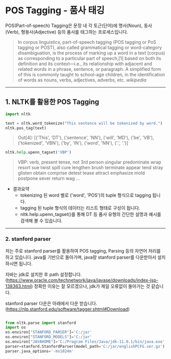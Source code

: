 # POS Tagging - 품사 태깅

POS(Part-of-speech) Tagging은 문장 내 각 토근(단어)에 명사(Noun), 동사(Verb), 형용사(Adjective) 등의 품사를 태그하는 프로세스입니다. <br>
 
> In corpus linguistics, part-of-speech tagging (POS tagging or PoS tagging or POST), also called grammatical tagging or word-category disambiguation, is the process of marking up a word in a text (corpus) as corresponding to a particular part of speech,[1] based on both its definition and its context—i.e., its relationship with adjacent and related words in a phrase, sentence, or paragraph. A simplified form of this is commonly taught to school-age children, in the identification of words as nouns, verbs, adjectives, adverbs, etc. *wikipedia*


---

## 1. NLTK를 활용한 POS Tagging
```python
import nltk

text = nltk.word_tokenize("This sentence will be tokenized by word.")
nltk.pos_tag(text)
```
> Out[4]: 
[('This', 'DT'),
 ('sentence', 'NN'),
 ('will', 'MD'),
 ('be', 'VB'),
 ('tokenized', 'VBN'),
 ('by', 'IN'),
 ('word', 'NN'),
 ('.', '.')]

 ```python
nltk.help.upenn_tagset('VBP')
```

 > VBP: verb, present tense, not 3rd person singular
    predominate wrap resort sue twist spill cure lengthen brush terminate
    appear tend stray glisten obtain comprise detest tease attract
    emphasize mold postpone sever return wag ...

- 결과요약
  - tokenizing 된 word 별로 ('word', 'POS')의 tuple 형식으로 tagging 됩니다.<br>
  - tagging 된 tuple 형식의 데이터는 리스트 형태로 구성이 됩니다. <br>
  - nltk.help.upenn_tagset()를 통해  DT 등 품사 유형의 간단한 설명과 예시를 검색해 볼 수 있습니다.
---


### 2. stanford parser
저는 주로 stanford parser를 활용하여 POS tagging, Parsing 등의 자연어 처리를 하고 있습니다.
java를 기반으로 돌아가며, java랑 stanford parser를 다운받아서 설치하시면 됩니다.

자바는 jdk로 설치한 후 path 설정합니다. 
(https://www.oracle.com/technetwork/java/javase/downloads/index-jsp-138363.html)
정확한 이유는 잘 모르겠으나, jdk가 제일 오류없이 돌아가는 것 같습니다.


stanford parser 다운은 아래에서 다운 받습니다.
(https://nlp.stanford.edu/software/tagger.shtml#Download)

```python

from nltk.parse import stanford
import os
os.environ["STANFORD_PARSER"]='C:/jar'
os.environ["STANFORD_MODELS"]='C:/jar'
os.environ["JAVAHOME"]='C:/Program Files/Java/jdk-11.0.1/bin/java.exe'
parser=stanford.StanfordParser(model_path='C:/jar/englishPCFG.ser.gz')
parser.java_options='-mx1024m'
```
